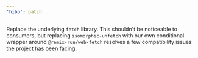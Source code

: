 ```yaml
---
'hibp': patch
---
```


Replace the underlying `fetch` library. This shouldn't be noticeable to consumers, but replacing `isomorphic-unfetch` with our own conditional wrapper around `@remix-run/web-fetch` resolves a few compatibility issues the project has been facing.
